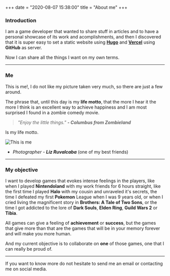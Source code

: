 +++
date = "2020-08-07 15:38:00"
title = "About me"
+++

### **Introduction**

I am a game developer that wanted to share stuff in articles and to have a personal showcase of its work and acomplishments, and then I discovered that it is super easy to set a static website using **[Hugo](https://gohugo.io/)** and **[Vercel](https://vercel.com/)** using **GitHub** as server.

Now I can share all the things I want on my own terms.

---------------

### **Me**

This is me!, I do not like my picture taken very much, so there are just a few around.

The phrase that, until this day is my **life motto**, that the more I hear it the more I think is an excellent way to achieve happiness and I am most surprised I found in a zombie comedy movie.

> *"Enjoy the little things."*  ***- Columbus from Zombieland***

Is my life motto.

![This is me][1]

- *Photographer - **Liz Ruvalcaba*** (one of my best friends)

---------------

### **My objective**

I want to develop games that evokes intense feelings in the players, like when I played **Nintendoland** with my work friends for 6 hours straight, like the first time I played **Halo** with my cousin and unraveled it's secrets, the time I defeated my first **Pokemon** League when I was 9 years old, or when I cried living the magnificent story in **Brothers: A Tale of Two Sons**, or the time I got addicted to the lore of **Dark Souls**, **Elden Ring**, **Guild Wars 2** or **Tibia**.

All games can give a feeling of **achievement** or **success**, but the games that give more than that are the games that will be in your memory forever and will make you more human.

And my current objective is to collaborate on **one** of those games, one that I can really be proud of.

---------------

If you want to know more do not hesitate to send me an email or contacting me on social media.

[1]: /img/about.jpg
